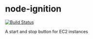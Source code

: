 node-ignition
=============

[![Build Status](https://secure.travis-ci.org/B2MSolutions/node-ignition.png?branch=master)](http://travis-ci.org/B2MSolutions/node-ignition)

A start and stop button for EC2 instances